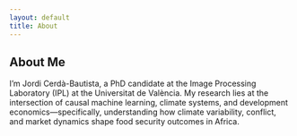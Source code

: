 ```yaml
---
layout: default
title: About
---
```


<section class="sections">
<h1>About Me</h1>
<p>I’m Jordi Cerdà-Bautista, a PhD candidate at the Image Processing Laboratory (IPL) at the Universitat de València. My research lies at the intersection of causal machine learning, climate systems, and development economics—specifically, understanding how climate variability, conflict, and market dynamics shape food security outcomes in Africa.</p>

</section>  
